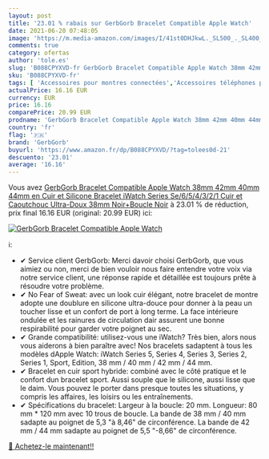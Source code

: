 ```yaml
---
layout: post
title: '23.01 % rabais sur GerbGorb Bracelet Compatible Apple Watch'
date: 2021-06-20 07:48:05
image: 'https://m.media-amazon.com/images/I/41st0DHJkwL._SL500_._SL400_.jpg'
comments: true
category: ofertas
author: 'tole.es'
slug: 'B088CPYXVD-fr GerbGorb Bracelet Compatible Apple Watch 38mm 42mm 40mm...'
sku: 'B088CPYXVD-fr'
tags: [ 'Accessoires pour montres connectées','Accessoires téléphones portables','Bracelets de remplacement pour montres connectées','High-Tech','Téléphones portables et accessoires','gerbgorb', ]
actualPrice: 16.16 EUR
currency: EUR
price: 16.16
comparePrice: 20.99 EUR
prodname: 'GerbGorb Bracelet Compatible Apple Watch 38mm 42mm 40mm 44mm en Cuir et Silicone  Bracelet iWatch Series Se/6/5/4/3/2/1 Cuir et Caoutchouc Ultra-Doux  38mm Noir+Boucle Noir'
country: 'fr'
flag: '🇫🇷'
brand: 'GerbGorb'
buyurl: 'https://www.amazon.fr/dp/B088CPYXVD/?tag=tolees0d-21'
descuento: '23.01'
average: '16.16'
---
```


Vous avez [GerbGorb Bracelet Compatible Apple Watch 38mm 42mm 40mm 44mm en Cuir et Silicone  Bracelet iWatch Series Se/6/5/4/3/2/1 Cuir et Caoutchouc Ultra-Doux  38mm Noir+Boucle Noir](https://www.amazon.fr/dp/B088CPYXVD/?tag=tolees0d-21)  à  23.01 % de réduction, prix final  16.16 EUR (original: 20.99 EUR) ici:

[![GerbGorb Bracelet Compatible Apple Watch](https://m.media-amazon.com/images/I/41st0DHJkwL._SL500_._SL400_.jpg)](https://www.amazon.fr/dp/B088CPYXVD/?tag=tolees0d-21)

ℹ️:

- ✔ Service client GerbGorb: Merci davoir choisi GerbGorb, que vous aimiez ou non, merci de bien vouloir nous faire entendre votre voix via notre service client, une réponse rapide et détaillée est toujours prête à résoudre votre problème.
- ✔ No Fear of Sweat: avec un look cuir élégant, notre bracelet de montre adopte une doublure en silicone ultra-douce pour donner à la peau un toucher lisse et un confort de port à long terme. La face intérieure ondulée et les rainures de circulation dair assurent une bonne respirabilité pour garder votre poignet au sec.
- ✔ Grande compatibilité: utilisez-vous une iWatch? Très bien, alors nous vous aiderons à bien paraître avec! Nos bracelets sadaptent à tous les modèles dApple Watch: iWatch Series 5, Series 4, Series 3, Series 2, Series 1, Sport, Edition, 38 mm / 40 mm / 42 mm / 44 mm.
- ✔ Bracelet en cuir sport hybride: combiné avec le côté pratique et le confort dun bracelet sport. Aussi souple que le silicone, aussi lisse que le daim. Vous pouvez le porter dans presque toutes les situations, y compris les affaires, les loisirs ou les entraînements.
- ✔ Spécifications du bracelet: Largeur à la boucle: 20 mm. Longueur: 80 mm * 120 mm avec 10 trous de boucle. La bande de 38 mm / 40 mm sadapte au poignet de 5,3 "à 8,46" de circonférence. La bande de 42 mm / 44 mm sadapte au poignet de 5,5 "-8,66" de circonférence.

[🛒 Achetez-le maintenant!!](https://www.amazon.fr/dp/B088CPYXVD/?tag=tolees0d-21)
